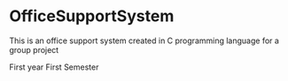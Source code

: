 # OfficeSupportSystem
This is an office support system created in C programming language for a group project

First year First Semester
